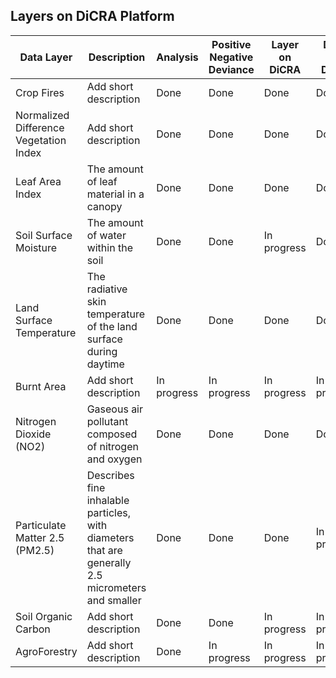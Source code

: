 ## Layers on DiCRA Platform

| Data Layer | Description | Analysis | Positive Negative Deviance | Layer on DiCRA | DPPD on DiCRA | 
| --- | --- | --- | --- | --- | --- | 
| Crop Fires | Add short description | Done | Done | Done | Done | 
| Normalized Difference Vegetation Index | Add short description | Done | Done | Done | Done | 
| Leaf Area Index | The amount of leaf material in a canopy | Done | Done | Done | Done |
| Soil Surface Moisture | The amount of water within the soil | Done | Done | In progress | Done |
| Land Surface Temperature | The radiative skin temperature of the land surface during daytime | Done | Done | Done | Done |
| Burnt Area | Add short description | In progress | In progress | In progress | In progress |
| Nitrogen Dioxide (NO2) | Gaseous air pollutant composed of nitrogen and oxygen | Done | Done | Done | Done |
| Particulate Matter 2.5 (PM2.5) | Describes fine inhalable particles, with diameters that are generally 2.5 micrometers and smaller | Done | Done | Done | In progress|
| Soil Organic Carbon | Add short description | Done | Done | In progress | In progress |
| AgroForestry | Add short description | Done | In progress | In progress | In progress |
